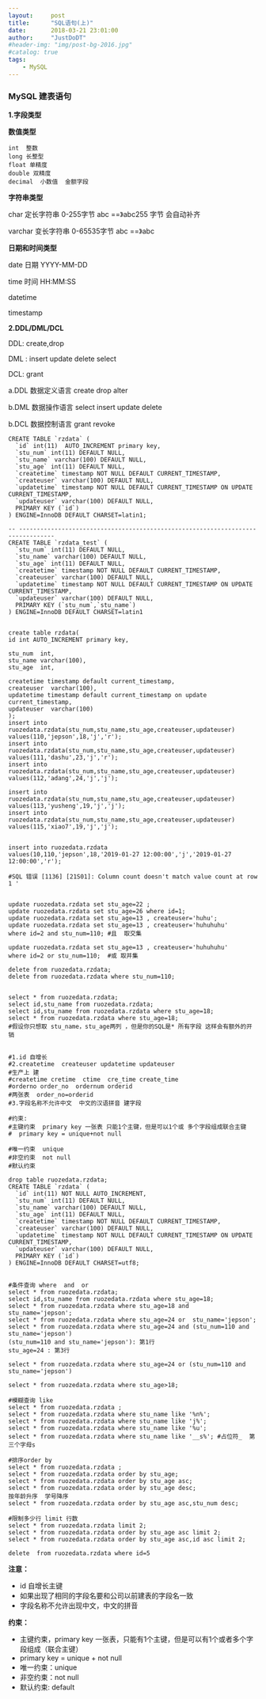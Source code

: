 ```yaml
---
layout:     post
title:      "SQL语句(上)"
date:       2018-03-21 23:01:00
author:     "JustDoDT"
#header-img: "img/post-bg-2016.jpg"
#catalog: true
tags:
    - MySQL
---
```



### MySQL 建表语句
**1.字段类型**

**数值类型**

    int  整数
    long 长整型 
    float 单精度
    double 双精度
    decimal  小数值  金额字段

**字符串类型**

char    定长字符串 0-255字节    abc    ==》abc255 字节 会自动补齐   

varchar 变长字符串 0-65535字节  abc    ==》abc

**日期和时间类型**

date 日期 YYYY-MM-DD

time 时间 HH:MM:SS

datetime 

timestamp    



**2.DDL/DML/DCL**

DDL: create,drop

DML : insert update delete select

DCL: grant

a.DDL 数据定义语言  create  drop  alter

b.DML 数据操作语言  select  insert   update  delete

b.DCL 数据控制语言  grant   revoke



    CREATE TABLE `rzdata` (
      `id` int(11)  AUTO_INCREMENT primary key,
      `stu_num` int(11) DEFAULT NULL,
      `stu_name` varchar(100) DEFAULT NULL,
      `stu_age` int(11) DEFAULT NULL,
      `createtime` timestamp NOT NULL DEFAULT CURRENT_TIMESTAMP,
      `createuser` varchar(100) DEFAULT NULL,
      `updatetime` timestamp NOT NULL DEFAULT CURRENT_TIMESTAMP ON UPDATE CURRENT_TIMESTAMP,
      `updateuser` varchar(100) DEFAULT NULL,
      PRIMARY KEY (`id`)
    ) ENGINE=InnoDB DEFAULT CHARSET=latin1;
    
    -- --------------------------------------------------------------------------------
    CREATE TABLE `rzdata_test` (
      `stu_num` int(11) DEFAULT NULL,
      `stu_name` varchar(100) DEFAULT NULL,
      `stu_age` int(11) DEFAULT NULL,
      `createtime` timestamp NOT NULL DEFAULT CURRENT_TIMESTAMP,
      `createuser` varchar(100) DEFAULT NULL,
      `updatetime` timestamp NOT NULL DEFAULT CURRENT_TIMESTAMP ON UPDATE CURRENT_TIMESTAMP,
      `updateuser` varchar(100) DEFAULT NULL,
      PRIMARY KEY (`stu_num`,`stu_name`)
    ) ENGINE=InnoDB DEFAULT CHARSET=latin1
    
    
    create table rzdata(
    id int AUTO_INCREMENT primary key,
    
    stu_num  int,
    stu_name varchar(100),
    stu_age  int,
    
    createtime timestamp default current_timestamp,
    createuser  varchar(100),
    updatetime timestamp default current_timestamp on update current_timestamp,
    updateuser  varchar(100)
    );
    insert into ruozedata.rzdata(stu_num,stu_name,stu_age,createuser,updateuser) 
    values(110,'jepson',18,'j','r');
    insert into ruozedata.rzdata(stu_num,stu_name,stu_age,createuser,updateuser) 
    values(111,'dashu',23,'j','r');
    insert into ruozedata.rzdata(stu_num,stu_name,stu_age,createuser,updateuser) 
    values(112,'adang',24,'j','j');
    
    insert into ruozedata.rzdata(stu_num,stu_name,stu_age,createuser,updateuser) 
    values(113,'yusheng',19,'j','j');
    insert into ruozedata.rzdata(stu_num,stu_name,stu_age,createuser,updateuser) 
    values(115,'xiao7',19,'j','j');
    
    
    insert into ruozedata.rzdata
    values(10,110,'jepson',18,'2019-01-27 12:00:00','j','2019-01-27 12:00:00','r');
    
    #SQL 错误 [1136] [21S01]: Column count doesn't match value count at row 1 '
    
    
    update ruozedata.rzdata set stu_age=22 ;
    update ruozedata.rzdata set stu_age=26 where id=1;
    update ruozedata.rzdata set stu_age=13 , createuser='huhu'; 
    update ruozedata.rzdata set stu_age=13 , createuser='huhuhuhu' 
    where id=2 and stu_num=110; #且  取交集
    
    update ruozedata.rzdata set stu_age=13 , createuser='huhuhuhu' 
    where id=2 or stu_num=110;  #或 取并集
    
    delete from ruozedata.rzdata; 
    delete from ruozedata.rzdata where stu_num=110;
    
    
    select * from ruozedata.rzdata;
    select id,stu_name from ruozedata.rzdata;
    select id,stu_name from ruozedata.rzdata where stu_age=18;
    select * from ruozedata.rzdata where stu_age=18;
    #假设你只想取 stu_name，stu_age两列 ，但是你的SQL是* 所有字段 这样会有额外的开销
    
    
    #1.id 自增长 
    #2.createtime  createuser updatetime updateuser
    #生产上 建
    #createtime cretime  ctime  cre_time create_time
    #orderno order_no  ordernum orderid
    #两张表  order_no=orderid
    #3.字段名称不允许中文  中文的汉语拼音 建字段
    
    #约束: 
    #主键约束  primary key 一张表 只能1个主键，但是可以1个或 多个字段组成联合主键
    #  primary key = unique+not null
    
    #唯一约束  unique
    #非空约束  not null
    #默认约束  
    
    drop table ruozedata.rzdata;
    CREATE TABLE `rzdata` (
      `id` int(11) NOT NULL AUTO_INCREMENT,
      `stu_num` int(11) DEFAULT NULL,
      `stu_name` varchar(100) DEFAULT NULL,
      `stu_age` int(11) DEFAULT NULL,
      `createtime` timestamp NOT NULL DEFAULT CURRENT_TIMESTAMP,
      `createuser` varchar(100) DEFAULT NULL,
      `updatetime` timestamp NOT NULL DEFAULT CURRENT_TIMESTAMP ON UPDATE CURRENT_TIMESTAMP,
      `updateuser` varchar(100) DEFAULT NULL,
      PRIMARY KEY (`id`)
    ) ENGINE=InnoDB DEFAULT CHARSET=utf8;
    
    
    #条件查询 where  and  or
    select * from ruozedata.rzdata;
    select id,stu_name from ruozedata.rzdata where stu_age=18;
    select * from ruozedata.rzdata where stu_age=18 and  stu_name='jepson';
    select * from ruozedata.rzdata where stu_age=24 or  stu_name='jepson';
    select * from ruozedata.rzdata where stu_age=24 and (stu_num=110 and stu_name='jepson')
    (stu_num=110 and stu_name='jepson'): 第1行
    stu_age=24 : 第3行
    
    select * from ruozedata.rzdata where stu_age=24 or (stu_num=110 and stu_name='jepson')
    
    select * from ruozedata.rzdata where stu_age>18;
    
    #模糊查询 like 
    select * from ruozedata.rzdata ;
    select * from ruozedata.rzdata where stu_name like '%n%';
    select * from ruozedata.rzdata where stu_name like 'j%';
    select * from ruozedata.rzdata where stu_name like '%u';
    select * from ruozedata.rzdata where stu_name like '__s%'; #占位符_  第三个字母s
    
    #排序order by 
    select * from ruozedata.rzdata ;
    select * from ruozedata.rzdata order by stu_age;
    select * from ruozedata.rzdata order by stu_age asc;
    select * from ruozedata.rzdata order by stu_age desc;
    按年龄升序  学号降序
    select * from ruozedata.rzdata order by stu_age asc,stu_num desc;
    
    #限制多少行 limit 行数
    select * from ruozedata.rzdata limit 2;
    select * from ruozedata.rzdata order by stu_age asc limit 2;
    select * from ruozedata.rzdata order by stu_age asc,id asc limit 2;
    
    delete  from ruozedata.rzdata where id=5
    
    



**注意：**

- id 自增长主键
- 如果出现了相同的字段名要和公司以前建表的字段名一致
- 字段名称不允许出现中文，中文的拼音

**约束：**

- 主键约束，primary key 一张表，只能有1个主键，但是可以有1个或者多个字段组成（联合主键）
- primary key = unique + not null
- 唯一约束：unique
- 非空约束：not null 
- 默认约束: default
















